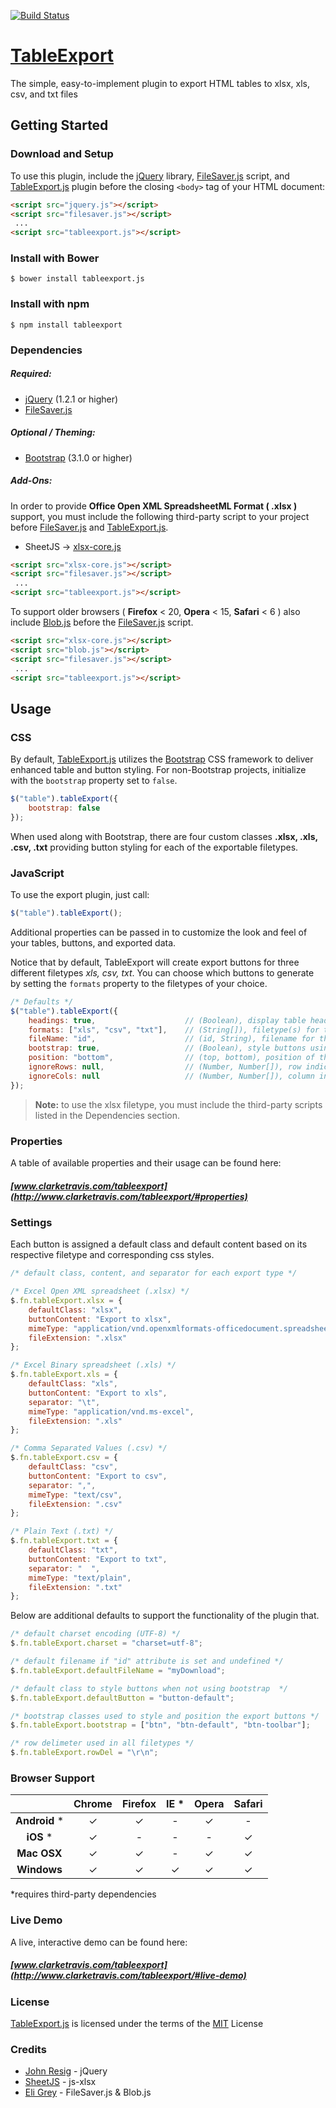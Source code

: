 [![Build Status](https://travis-ci.org/clarketm/TableExport.svg?branch=master)](https://travis-ci.org/clarketm/TableExport)
# [TableExport](http://www.clarketravis.com/tableexport)
The simple, easy-to-implement plugin to export HTML tables to xlsx, xls, csv, and txt files

## Getting Started

### Download and Setup

To use this plugin, include the [jQuery](https://jquery.com) library, [FileSaver.js](https://github.com/eligrey/FileSaver.js/) script, and [TableExport.js](http://www.clarketravis.com/tableexport) plugin before the closing `<body>` tag of your HTML document:

```html
<script src="jquery.js"></script>
<script src="filesaver.js"></script>
 ...
<script src="tableexport.js"></script>
```

### Install with Bower

```shell
$ bower install tableexport.js
```

### Install with npm
```shell
$ npm install tableexport
```

### Dependencies

##### Required:

* [jQuery](https://jquery.com) (1.2.1 or higher)
* [FileSaver.js](https://github.com/eligrey/FileSaver.js/)

##### Optional / Theming:

* [Bootstrap](http://getbootstrap.com/getting-started/#download) (3.1.0 or higher)

##### Add-Ons:
In order to provide **Office Open XML SpreadsheetML Format ( .xlsx )** support, you must include the following third-party script to your project before [FileSaver.js](https://github.com/eligrey/FileSaver.js/) and [TableExport.js](http://www.clarketravis.com/tableexport).

* SheetJS -> [xlsx-core.js](https://github.com/SheetJS/js-xlsx)

```html
<script src="xlsx-core.js"></script>
<script src="filesaver.js"></script>
 ...
<script src="tableexport.js"></script>
```

To support older browsers ( **Firefox** < 20, **Opera** < 15, **Safari** < 6 ) also include [Blob.js](https://github.com/eligrey/Blob.js/) before the [FileSaver.js](https://github.com/eligrey/FileSaver.js/) script.

```html
<script src="xlsx-core.js"></script>
<script src="blob.js"></script>
<script src="filesaver.js"></script>
 ...
<script src="tableexport.js"></script>
```

## Usage

### CSS

By default, [TableExport.js](http://www.clarketravis.com/tableexport) utilizes the [Bootstrap](http://getbootstrap.com/getting-started/#download) CSS framework to deliver enhanced table and button styling. For non-Bootstrap projects, initialize with the `bootstrap` property set to `false`.

```js
$("table").tableExport({
    bootstrap: false
});
```

When used along with Bootstrap, there are four custom classes **.xlsx, .xls, .csv, .txt** providing button styling for each of the exportable filetypes.

### JavaScript

To use the export plugin, just call:

```js
$("table").tableExport();
```

Additional properties can be passed in to customize the look and feel of your tables, buttons, and exported data.

Notice that by default, TableExport will create export buttons for three different filetypes *xls, csv, txt*. You can choose which buttons to generate by setting the `formats` property to the filetypes of your choice.

```js
/* Defaults */
$("table").tableExport({
    headings: true,                    // (Boolean), display table headings (th elements) in the first row
    formats: ["xls", "csv", "txt"],    // (String[]), filetype(s) for the export
    fileName: "id",                    // (id, String), filename for the downloaded file
    bootstrap: true,                   // (Boolean), style buttons using bootstrap
    position: "bottom",                // (top, bottom), position of the caption element relative to table
    ignoreRows: null,                  // (Number, Number[]), row indices to exclude from the exported file
    ignoreCols: null                   // (Number, Number[]), column indices to exclude from the exported file
});
```
> **Note:**  to use the xlsx filetype, you must include the third-party scripts listed in the Dependencies section.

### Properties

A table of available properties and their usage can be found here:
##### [www.clarketravis.com/tableexport](http://www.clarketravis.com/tableexport/#properties)



### Settings

Each button is assigned a default class and default content based on its respective filetype and corresponding css styles.


```js
/* default class, content, and separator for each export type */

/* Excel Open XML spreadsheet (.xlsx) */
$.fn.tableExport.xlsx = {
    defaultClass: "xlsx",
    buttonContent: "Export to xlsx",
    mimeType: "application/vnd.openxmlformats-officedocument.spreadsheetml.sheet",
    fileExtension: ".xlsx"
};

/* Excel Binary spreadsheet (.xls) */
$.fn.tableExport.xls = {
    defaultClass: "xls",
    buttonContent: "Export to xls",
    separator: "\t",
    mimeType: "application/vnd.ms-excel",
    fileExtension: ".xls"
};

/* Comma Separated Values (.csv) */
$.fn.tableExport.csv = {
    defaultClass: "csv",
    buttonContent: "Export to csv",
    separator: ",",
    mimeType: "text/csv",
    fileExtension: ".csv"
};

/* Plain Text (.txt) */
$.fn.tableExport.txt = {
    defaultClass: "txt",
    buttonContent: "Export to txt",
    separator: "  ",
    mimeType: "text/plain",
    fileExtension: ".txt"
};
```

Below are additional defaults to support the functionality of the plugin that.

```js
/* default charset encoding (UTF-8) */
$.fn.tableExport.charset = "charset=utf-8";

/* default filename if "id" attribute is set and undefined */
$.fn.tableExport.defaultFileName = "myDownload";

/* default class to style buttons when not using bootstrap  */
$.fn.tableExport.defaultButton = "button-default";

/* bootstrap classes used to style and position the export buttons */
$.fn.tableExport.bootstrap = ["btn", "btn-default", "btn-toolbar"];

/* row delimeter used in all filetypes */
$.fn.tableExport.rowDel = "\r\n";
```

### Browser Support

|  | Chrome | Firefox | IE *  | Opera | Safari |
| :------: | :------: | :-------: | :---: | :-----: | :------: |
| __Android__ * |    &#10003;   |    &#10003;    | - |   &#10003;   |  -   |
| __iOS__ * |    &#10003;   |  -    | - |   -   |   &#10003;    |
| **Mac OSX**|    &#10003;   |    &#10003;    | - |   &#10003;  |   &#10003;    |
| **Windows** |    &#10003;   |    &#10003;    | &#10003; |   &#10003;   |   &#10003;    |

*requires third-party dependencies

### Live Demo 
A live, interactive demo can be found here:
##### [www.clarketravis.com/tableexport](http://www.clarketravis.com/tableexport/#live-demo)

### License
[TableExport.js](http://www.clarketravis.com/tableexport) is licensed under the terms of the [MIT](http://opensource.org/licenses/mit-license.php) License

### Credits

* [John Resig](https://github.com/jeresig) - jQuery
* [SheetJS](https://github.com/SheetJS) - js-xlsx 
* [Eli Grey](https://github.com/eligrey) - FileSaver.js & Blob.js
